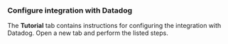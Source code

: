 ### Configure integration with Datadog

The **Tutorial** tab contains instructions for configuring the integration with Datadog. Open a new tab and perform the listed steps.
